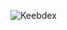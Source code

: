 ![Keebdex](https://repository-images.githubusercontent.com/513880562/d751ebf9-5d5e-4bf0-821a-702c00c60a97) 
